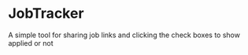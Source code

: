 # JobTracker
A simple tool for sharing job links and clicking the check boxes to show applied or not
